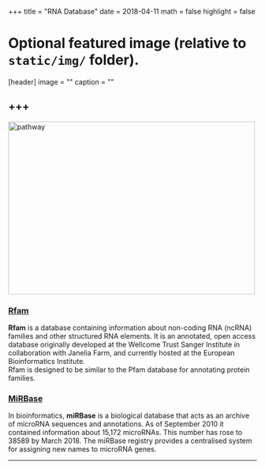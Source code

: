 +++
title = "RNA Database"
date = 2018-04-11
math = false
highlight = false

# Optional featured image (relative to `static/img/` folder).
[header]
image = ""
caption = ""


+++
---

<img src="/img/database/RNA_chemical_structure.jpg" width= "500" height="350" alt="pathway" align="center">

### [Rfam](http://rfam.xfam.org/) 

**Rfam** is a database containing information about non-coding RNA (ncRNA) families and other structured RNA elements. It is an annotated, open access database originally developed at the Wellcome Trust Sanger Institute in collaboration with Janelia Farm, and currently hosted at the European Bioinformatics Institute. <br>Rfam is designed to be similar to the Pfam database for annotating protein families.

### [MiRBase](http://www.mirbase.org/) 

In bioinformatics, **miRBase** is a biological database that acts as an archive of microRNA sequences and annotations. As of September 2010 it contained information about 15,172 microRNAs. This number has rose to 38589 by March 2018. The miRBase registry provides a centralised system for assigning new names to microRNA genes.

---




             